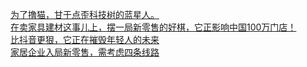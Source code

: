   
[为了撸猫，甘于点歪科技树的蓝星人。](http://www.dianyue.me/archives/350/44s13n5q61wijg54/)  
[在卖家具建材这事儿上，摆一局新零售的好棋，它正影响中国100万门店！](http://www.dianyue.me/archives/260/ig9aqzec2cqgc6gm/)  
[比抖音更狠，它正在摧毁年轻人的未来](http://www.dianyue.me/archives/839/ai1uner2u57ranu2/)  
[家居企业入局新零售，需考虑四条线路](http://www.dianyue.me/archives/743/wtdct27q2gfyvupd/)